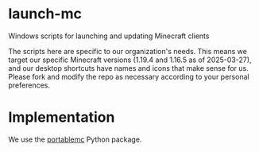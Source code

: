 # launch-mc
Windows scripts for launching and updating Minecraft clients

The scripts here are specific to our organization's needs. This means
we target our specific Minecraft versions (1.19.4 and 1.16.5 as of 2025-03-27),
and our desktop shortcuts have names and icons that make sense for us.
Please fork and modify the repo as necessary according to your personal preferences.

# Implementation

We use the [portablemc](https://github.com/mindstorm38/portablemc) Python package.
